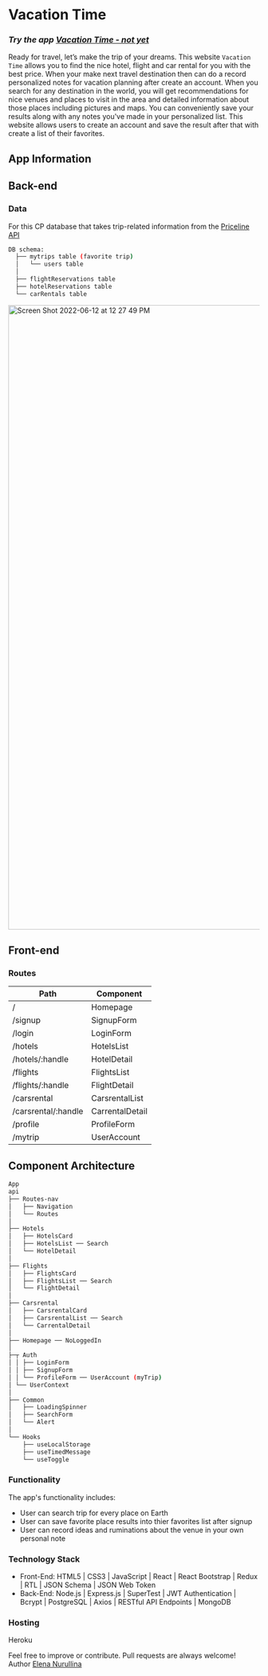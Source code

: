 # Vacation Time
### *Try the app [Vacation Time - not yet](https://blabla.herokuapp.com/)*
Ready for travel, let’s make the trip of your dreams. This website `Vacation Time` allows you to find the nice hotel, flight and car rental for you with the best price. When your make next travel destination then can do a record personalized notes for vacation planning after create an account.
When you search for any destination in the world, you will get recommendations for nice venues and places to visit in the area and detailed information about those places including pictures and maps. You can conveniently save your results along with any notes you've made in your personalized list.
This website allows users to create an account and save the result after that with create a list of their favorites. 

## App Information
## Back-end
### Data
For this CP database that takes trip-related information from the [Priceline API](https://rapidapi.com/tipsters/api/priceline-com-provider/)

```sh
DB schema: 
  ├── mytrips table (favorite trip) 
  │   └── users table
  │                 
  ├── flightReservations table
  ├── hotelReservations table
  └── carRentals table
 ```

<img width="1249" alt="Screen Shot 2022-06-12 at 12 27 49 PM" src="https://user-images.githubusercontent.com/75818489/173243194-a5382878-ef2b-4c92-b315-3c3fc6708e92.png">


## Front-end
### Routes
|Path                 | Component         |  
|---------------------|-------------------|
| /                   | Homepage          |  
| /signup             | SignupForm        |   
| /login              | LoginForm         |  
| /hotels   	        | HotelsList        |
| /hotels/:handle     | HotelDetail       |
| /flights            | FlightsList       |
| /flights/:handle    | FlightDetail      |
| /carsrental         | CarsrentalList    |
| /carsrental/:handle | CarrentalDetail   |
| /profile            | ProfileForm       |
| /mytrip             | UserAccount       |

## Component Architecture
```sh
App
api
├── Routes-nav
│   ├── Navigation
│   └── Routes
│ 
├── Hotels
│   ├── HotelsCard
│   ├── HotelsList ── Search
│   └── HotelDetail 
│   
├── Flights
│   ├── FlightsCard
│   ├── FlightsList ── Search
│   └── FlightDetail 
│ 
├── Carsrental
│   ├── CarsrentalCard
│   ├── CarsrentalList ── Search
│   └── CarrentalDetail 
│ 
├── Homepage ── NoLoggedIn
│ 
├─┬ Auth
│ │ ├── LoginForm
│ │ ├── SignupForm
│ │ └── ProfileForm ── UserAccount (myTrip)
│ └── UserContext
│ 
├── Common
│   ├── LoadingSpinner 
│   ├── SearchForm
│   └── Alert
│ 
└── Hooks
    ├── useLocalStorage
    ├── useTimedMessage
    └── useToggle
```

### Functionality
The app's functionality includes:
  - User can search trip for every place on Earth
  - User can save favorite place results into thier favorites list after signup
  - User can record ideas and ruminations about the venue in your own personal note

### Technology Stack
- Front-End: HTML5 | CSS3 | JavaScript | React | React Bootstrap | Redux | RTL | JSON Schema | JSON Web Token
- Back-End: Node.js | Express.js | SuperTest | JWT Authentication | Bcrypt | PostgreSQL | Axios | RESTful API Endpoints | MongoDB 

### Hosting
Heroku

Feel free to improve or contribute. Pull requests are always welcome!
Author [Elena Nurullina](https://github.com/ElenkaSan/)
